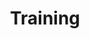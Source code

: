 ---
layout: ../layouts/PageLayout.astro
title: Training
events:
  - title: Open Outdoor
    weekday: Montag

---
